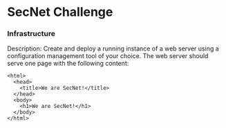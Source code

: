 # SecNet Challenge

### Infrastructure


Description: Create and deploy a running instance of a web server using a configuration management tool of your
choice. The web server should serve one page with the following content:

```
<html>
  <head>
    <title>We are SecNet!</title>
  </head>
  <body>
    <h1>We are SecNet!</h1>
  </body>
</html>
```
